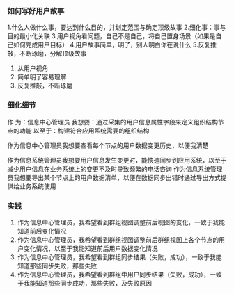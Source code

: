 ### 如何写好用户故事
1.什么人做什么事，要达到什么目的，并划定范围与确定顶级故事
2.细化事：事与目的最小化关联
3.用户视角看问题，自己不是自己，将自己置身场景（如果是自己如何完成用户目标）
4.用户故事简单，明了，别人明白你在说什么
5.反复推敲，不断琢磨，分解顶级故事

1. 从用户视角
2. 简单明了容易理解
3. 反复推敲，不断琢磨

### 细化细节

作  为：信息中心管理员
我想要：通过采集的用户信息属性字段来定义组织结构节点的功能
以至于：构建符合应用系统需要的组织结构


作为信息中心管理员我想要查看每个节点的用户数据变更历史，以便我清楚

作为信息系统管理员我想要用户信息发生变更时，能快速同步到应用系统，以至于减少用户信息在业务系统上的变更不及时导致频繁的电话咨询
作为信息系统管理员我想要导出某个节点上的用户数据清单，以便在数据同步出错时通过导出方式提供给业务系统使用


### 实践
1. 作为信息中心管理员，我希望看到群组视图调整前后视图的变化，一致于我能知道前后变化情况
2. 作为信息中心管理员，我希望看到群组视图调整前后群组视图上各个节点的用户变化情况，以至于我能知道前后用户数据变化情况
3. 作为信息中心管理员，我希望看到群组同步结果（失败，成功），一致于我能知道那些同步失败，那些失败
4. 作为信息中心管理员，我希望看到群组中用户同步结果（失败，成功），一致于我能知道那些同步成功，那些失败，及失败原因


